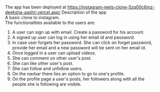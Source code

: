 The app has been deployed at https://instagram-reels-clone-5zq00c6mz-deeksha-aashri.vercel.app/
Description of the app</br>
A basic clone to instagram.</br>
The functionalities available to the users are: </br>
1. A user can sign up with email. Create a password for his account.</br>
2. A signed up user can log in using her email id and password.</br>
3. In case user forgets her password. She can click on forget password, provide her email and a new password will be sent on her email id.</br>
4. Once logged in a user can upload videos.</br>
5. She can comment on other user's post.</br>
6. She can like other user's post.</br>
7. She can follow and unfollow users.</br>
8. On the navbar there lies an option to go to one's profile.</br>
9. On the profile page a user's posts, her followers along with all the people she is following are visible.</br>

